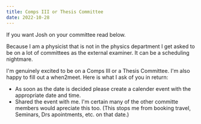 ```yaml
---
title: Comps III or Thesis Committee
date: 2022-10-28
---
```


If you want Josh on your committee read below.
<!--more-->



Because I am a physicist that is not in the physics department I get asked to be on a lot of committees as the external examiner. It can be a scheduling nightmare.

I'm genuinely excited to be on a Comps III or a Thesis Committee. I'm also happy to fill out a when2meet. Here is what I ask of you in return:
- As soon as the date is decided please create a calender event with the appropriate date and time. 
- Shared the event with me. I'm certain many of the other committe members would apreciate this too. (This stops me from booking travel, Seminars, Drs apointments, etc. on that date.)




